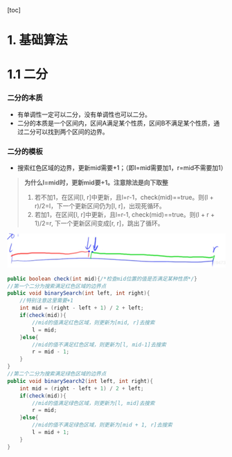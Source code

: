 [toc]



# 1. 基础算法

# 1.1 二分

### 二分的本质

- 有单调性一定可以二分，没有单调性也可以二分。
- 二分的本质是一个区间内，区间A满足某个性质，区间B不满足某个性质，通过二分可以找到两个区间的边界。

### 二分的模板

- 搜索红色区域的边界，更新mid需要+1；（即l=mid需要加1，r=mid不需要加1）

> **为什么l=mid时，更新mid要+1。注意除法是向下取整**
>
> 1. 若不加1，在区间[l, r]中更新，且l=r-1，check(mid)==true。则(l + r)/2=l，下一个更新区间仍为[l, r]，出现死循环。
> 2. 若加1，在区间[l, r]中更新，且l=r-1, check(mid)==true。则(l + r + 1)/2=r, 下一个更新区间变成[r, r]，跳出了循环。

<img src="picture/image-20230115154707877.png" alt="image-20230115154707877" style="zoom:67%;" />

```java
public boolean check(int mid){/*检查mid位置的值是否满足某种性质*/}
//第一个二分为搜索满足红色区域的边界点
public void binarySearch(int left, int right){
    //特别注意这里需要+1
    int mid = (right - left + 1) / 2 + left;
    if(check(mid)){ 
        //mid的值满足红色区域，则更新为[mid, r]去搜索
        l = mid;
    }else{
        //mid的值不满足红色区域，则更新为[l, mid-1]去搜索
        r = mid - 1;
    }
}
//第二个二分为搜索满足绿色区域的边界点
public void binarySearch2(int left, int right){
    int mid = (right - left + 1) / 2 + left;
    if(check(mid)){ 
        //mid的值满足绿色区域，则更新为[l, mid]去搜索
        r = mid;
    }else{
        //mid的值不满足绿色区域，则更新为[mid + 1, r]去搜索
        l = mid + 1;
    }
}
```

